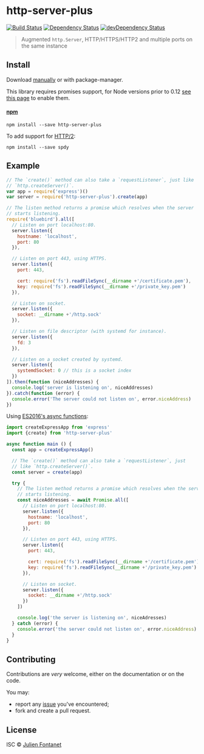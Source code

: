 # http-server-plus

[![Build Status](https://img.shields.io/travis/JsCommunity/http-server-plus/master.svg)](http://travis-ci.org/JsCommunity/http-server-plus)
[![Dependency Status](https://david-dm.org/JsCommunity/http-server-plus/status.svg?theme=shields.io)](https://david-dm.org/JsCommunity/http-server-plus)
[![devDependency Status](https://david-dm.org/JsCommunity/http-server-plus/dev-status.svg?theme=shields.io)](https://david-dm.org/JsCommunity/http-server-plus#info=devDependencies)

> Augmented `http.Server`, HTTP/HTTPS/HTTP2 and multiple ports on the same instance


## Install

Download [manually](https://github.com/JsCommunity/http-server-plus/releases) or with package-manager.

This library requires promises support, for Node versions prior to 0.12 [see
this page](https://github.com/JsCommunity/js-promise-toolbox#usage) to
enable them.

#### [npm](https://npmjs.org/package/http-server-plus)

```
npm install --save http-server-plus
```

To add support for [HTTP/2](https://en.wikipedia.org/wiki/HTTP/2):

```
npm install --save spdy
```

## Example

```javascript
// The `create()` method can also take a `requestListener`, just like
// `http.createServer()`.
var app = require('express')()
var server = require('http-server-plus').create(app)

// The listen method returns a promise which resolves when the server
// starts listening.
require('bluebird').all([
  // Listen on port localhost:80.
  server.listen({
    hostname: 'localhost',
    port: 80
  }),

  // Listen on port 443, using HTTPS.
  server.listen({
    port: 443,

    cert: require('fs').readFileSync(__dirname +'/certificate.pem'),
    key: require('fs').readFileSync(__dirname +'/private_key.pem')
  }),

  // Listen on socket.
  server.listen({
    socket: __dirname +'/http.sock'
  }),

  // Listen on file descriptor (with systemd for instance).
  server.listen({
    fd: 3
  }),

  // Listen on a socket created by systemd.
  server.listen({
    systemdSocket: 0 // this is a socket index
  })
]).then(function (niceAddresses) {
  console.log('server is listening on', niceAddresses)
}).catch(function (error) {
  console.error('The server could not listen on', error.niceAddress)
})
```

Using [ES2016's async functions](https://github.com/tc39/ecmascript-asyncawait):

```javascript
import createExpressApp from 'express'
import {create} from 'http-server-plus'

async function main () {
  const app = createExpressApp()

  // The `create()` method can also take a `requestListener`, just
  // like `http.createServer()`.
  const server = create(app)

  try {
    // The listen method returns a promise which resolves when the server
    // starts listening.
    const niceAddresses = await Promise.all([
      // Listen on port localhost:80.
      server.listen({
        hostname: 'localhost',
        port: 80
      }),

      // Listen on port 443, using HTTPS.
      server.listen({
        port: 443,

        cert: require('fs').readFileSync(__dirname +'/certificate.pem'),
        key: require('fs').readFileSync(__dirname +'/private_key.pem')
      }),

      // Listen on socket.
      server.listen({
        socket: __dirname +'/http.sock'
      })
    ])

    console.log('the server is listening on', niceAdresses)
  } catch (error) {
    console.error('the server could not listen on', error.niceAddress)
  }
}
```

## Contributing

Contributions are *very* welcome, either on the documentation or on
the code.

You may:

- report any [issue](https://github.com/JsCommunity/http-server-plus/issues)
  you've encountered;
- fork and create a pull request.

## License

ISC © [Julien Fontanet](http://julien.isonoe.net)
